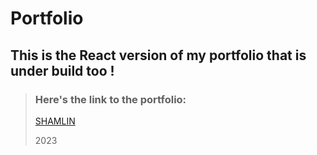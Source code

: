 # Portfolio

## This is the React version of my portfolio that is under build too !

> ### Here's the link to the portfolio:
> [SHAMLIN](https://shamlin.dev/)
> 
> 2023 
